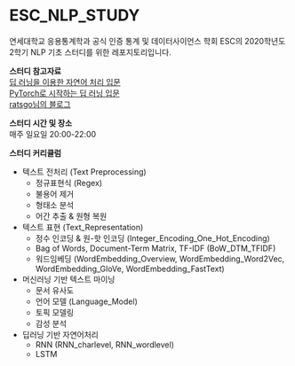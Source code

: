 # ESC_NLP_STUDY

연세대학교 응용통계학과 공식 인증 통계 및 데이터사이언스 학회 ESC의 2020학년도 2학기 NLP 기초 스터디를 위한 레포지토리입니다.

**스터디 참고자료**  
[딥 러닝을 이용한 자연어 처리 입문](https://wikidocs.net/book/2155)  
[PyTorch로 시작하는 딥 러닝 입문](https://wikidocs.net/book/2788)  
[ratsgo님의 블로그](https://ratsgo.github.io)  

**스터디 시간 및 장소**  
매주 일요일 20:00-22:00

**스터디 커리큘럼**  
- 텍스트 전처리 (Text Preprocessing)
    - 정규표현식 (Regex)
    - 불용어 제거
    - 형태소 분석
    - 어간 추출 & 원형 복원
- 텍스트 표현 (Text_Representation)
    - 정수 인코딩 & 원-핫 인코딩 (Integer_Encoding_One_Hot_Encoding)
    - Bag of Words, Document-Term Matrix, TF-IDF (BoW_DTM_TFIDF)
    - 워드임베딩 (WordEmbedding_Overview, WordEmbedding_Word2Vec, WordEmbedding_GloVe, WordEmbedding_FastText)
- 머신러닝 기반 텍스트 마이닝
    - 문서 유사도
    - 언어 모델 (Language_Model)
    - 토픽 모델링
    - 감성 분석
- 딥러닝 기반 자연어처리
    - RNN (RNN_charlevel, RNN_wordlevel)
    - LSTM
